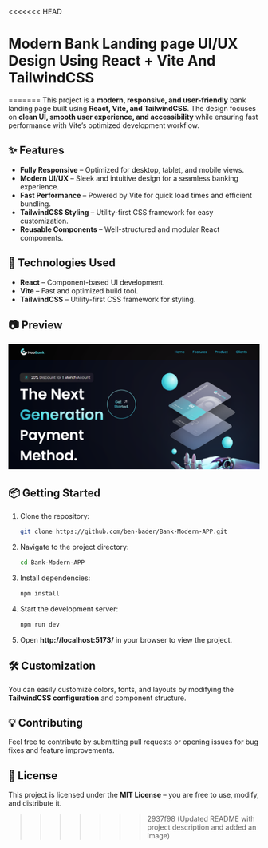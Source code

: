 <<<<<<< HEAD
# Modern Bank Landing page UI/UX Design Using  React + Vite And TailwindCSS



=======
This project is a **modern, responsive, and user-friendly** bank landing page built using **React, Vite, and TailwindCSS**. The design focuses on **clean UI, smooth user experience, and accessibility** while ensuring fast performance with Vite’s optimized development workflow.  

## ✨ Features  

- **Fully Responsive** – Optimized for desktop, tablet, and mobile views.  
- **Modern UI/UX** – Sleek and intuitive design for a seamless banking experience.  
- **Fast Performance** – Powered by Vite for quick load times and efficient bundling.  
- **TailwindCSS Styling** – Utility-first CSS framework for easy customization.  
- **Reusable Components** – Well-structured and modular React components.  

## 🚀 Technologies Used  

- **React** – Component-based UI development.  
- **Vite** – Fast and optimized build tool.  
- **TailwindCSS** – Utility-first CSS framework for styling.  

## 📷 Preview  

 ![Landing Page Preview](src/assets/Preview.png)


## 📦 Getting Started  

1. Clone the repository:  
   ```sh
   git clone https://github.com/ben-bader/Bank-Modern-APP.git
   ```
2. Navigate to the project directory:  
   ```sh
   cd Bank-Modern-APP
   ```
3. Install dependencies:  
   ```sh
   npm install
   ```
4. Start the development server:  
   ```sh
   npm run dev
   ```  
5. Open **http://localhost:5173/** in your browser to view the project.  

## 🛠️ Customization  

You can easily customize colors, fonts, and layouts by modifying the **TailwindCSS configuration** and component structure.  

## 💡 Contributing  

Feel free to contribute by submitting pull requests or opening issues for bug fixes and feature improvements.  

## 📜 License  

This project is licensed under the **MIT License** – you are free to use, modify, and distribute it.  
>>>>>>> 2937f98 (Updated README with project description and added an image)


